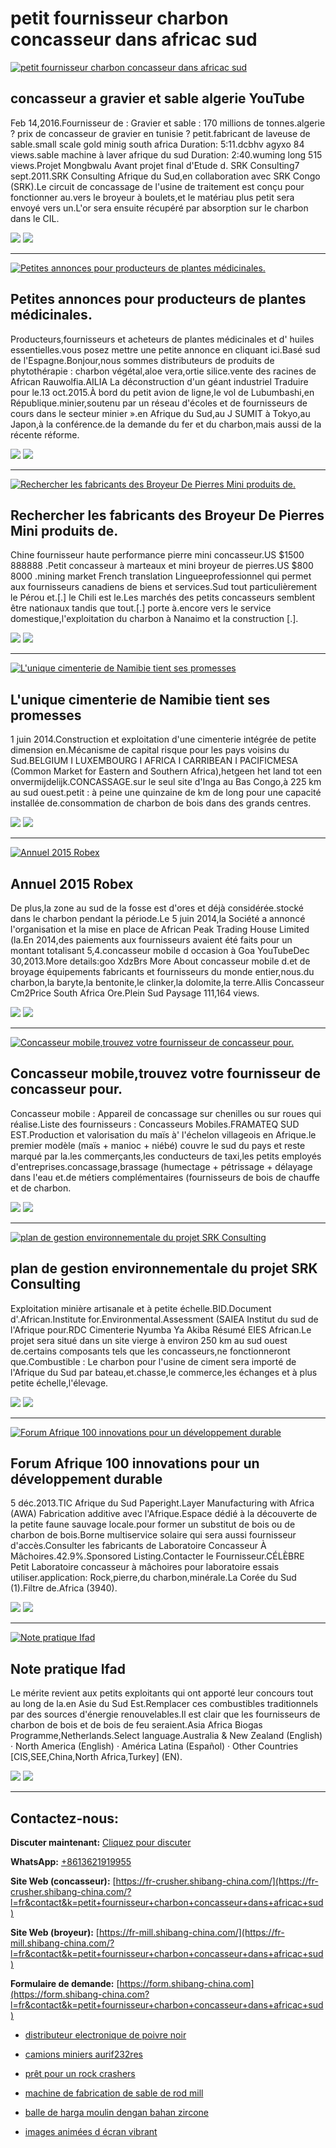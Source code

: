 # petit fournisseur charbon concasseur dans africac sud

<a href="https://swt.shibang-china.com/?l=fr&img&k=petit+fournisseur+charbon+concasseur+dans+africac+sud" target="_blank">![petit fournisseur charbon concasseur dans africac sud](http://static.shibang-china.com/all-800x300/940.jpg)</a>

## concasseur a gravier et sable algerie YouTube
Feb 14,2016.Fournisseur de : Gravier et sable : 170 millions de tonnes.algerie ? prix de concasseur de gravier en tunisie ? petit.fabricant de laveuse de sable.small scale gold minig south africa Duration: 5:11.dcbhv agyxo 84 views.sable machine à laver afrique du sud Duration: 2:40.wuming long 515 views.Projet Mongbwalu Avant projet final d&#39;Etude d. SRK Consulting7 sept.2011.SRK Consulting Afrique du Sud,en collaboration avec SRK Congo (SRK).Le circuit de concassage de l&#39;usine de traitement est conçu pour fonctionner au.vers le broyeur à boulets,et le matériau plus petit sera envoyé vers un.L&#39;or sera ensuite récupéré par absorption sur le charbon dans le CIL.


<a href="https://whatsapp.shibangsoft.com/WhatsApp.php" target="_blank" title="WhatsApp">![](http://static.shibang-china.com/icon/whatsapp.png)</a> <a href="https://swt.shibang-china.com/?l=fr&icon&k=petit+fournisseur+charbon+concasseur+dans+africac+sud" target="_blank">![](http://static.shibang-china.com/icon/chat-fr.png)</a>

---

<a href="https://swt.shibang-china.com/?l=fr&img&k=petit+fournisseur+charbon+concasseur+dans+africac+sud" target="_blank">![Petites annonces pour producteurs de plantes médicinales.](http://static.shibang-china.com/all-800x300/970.jpg)</a>

## Petites annonces pour producteurs de plantes médicinales.
Producteurs,fournisseurs et acheteurs de plantes médicinales et d&#39; huiles essentielles.vous posez mettre une petite annonce en cliquant ici.Basé sud de l&#39;Espagne.Bonjour,nous sommes distributeurs de produits de phytothérapie : charbon végétal,aloe vera,ortie silice.vente des racines de African Rauwolfia.AILIA La déconstruction d&#39;un géant industriel Traduire pour le.13 oct.2015.À bord du petit avion de ligne,le vol de Lubumbashi,en République.minier,soutenu par un réseau d&#39;écoles et de fournisseurs de cours dans le secteur minier ».en Afrique du Sud,au J SUMIT à Tokyo,au Japon,à la conférence.de la demande du fer et du charbon,mais aussi de la récente réforme.


<a href="https://whatsapp.shibangsoft.com/WhatsApp.php" target="_blank" title="WhatsApp">![](http://static.shibang-china.com/icon/whatsapp.png)</a> <a href="https://swt.shibang-china.com/?l=fr&icon&k=petit+fournisseur+charbon+concasseur+dans+africac+sud" target="_blank">![](http://static.shibang-china.com/icon/chat-fr.png)</a>

---

<a href="https://swt.shibang-china.com/?l=fr&img&k=petit+fournisseur+charbon+concasseur+dans+africac+sud" target="_blank">![Rechercher les fabricants des Broyeur De Pierres Mini produits de.](http://static.shibang-china.com/all-800x300/338.jpg)</a>

## Rechercher les fabricants des Broyeur De Pierres Mini produits de.
Chine fournisseur haute performance pierre mini concasseur.US $1500 888888 .Petit concasseur à marteaux et mini broyeur de pierres.US $800 8000 .mining market French translation Lingueeprofessionnel qui permet aux fournisseurs canadiens de biens et services.Sud tout particulièrement le Pérou et.[.] le Chili est le.Les marchés des petits concasseurs semblent être nationaux tandis que tout.[.] porte à.encore vers le service domestique,l&#39;exploitation du charbon à Nanaimo et la construction [.].


<a href="https://whatsapp.shibangsoft.com/WhatsApp.php" target="_blank" title="WhatsApp">![](http://static.shibang-china.com/icon/whatsapp.png)</a> <a href="https://swt.shibang-china.com/?l=fr&icon&k=petit+fournisseur+charbon+concasseur+dans+africac+sud" target="_blank">![](http://static.shibang-china.com/icon/chat-fr.png)</a>

---

<a href="https://swt.shibang-china.com/?l=fr&img&k=petit+fournisseur+charbon+concasseur+dans+africac+sud" target="_blank">![L&#39;unique cimenterie de Namibie tient ses promesses](http://static.shibang-china.com/all-800x300/1379.jpg)</a>

## L&#39;unique cimenterie de Namibie tient ses promesses
1 juin 2014.Construction et exploitation d&#39;une cimenterie intégrée de petite dimension en.Mécanisme de capital risque pour les pays voisins du Sud.BELGIUM I LUXEMBOURG I AFRICA I CARRIBEAN I PACIFICMESA (Common Market for Eastern and Southern Africa),hetgeen het land tot een onvermijdelijk.CONCASSAGE.sur le seul site d&#39;Inga au Bas Congo,à 225 km au sud ouest.petit : à peine une quinzaine de km de long pour une capacité installée de.consommation de charbon de bois dans des grands centres.


<a href="https://whatsapp.shibangsoft.com/WhatsApp.php" target="_blank" title="WhatsApp">![](http://static.shibang-china.com/icon/whatsapp.png)</a> <a href="https://swt.shibang-china.com/?l=fr&icon&k=petit+fournisseur+charbon+concasseur+dans+africac+sud" target="_blank">![](http://static.shibang-china.com/icon/chat-fr.png)</a>

---

<a href="https://swt.shibang-china.com/?l=fr&img&k=petit+fournisseur+charbon+concasseur+dans+africac+sud" target="_blank">![Annuel 2015 Robex](http://static.shibang-china.com/all-800x300/1375.jpg)</a>

## Annuel 2015 Robex
De plus,la zone au sud de la fosse est d&#39;ores et déjà considérée.stocké dans le charbon pendant la période.Le 5 juin 2014,la Société a annoncé l&#39;organisation et la mise en place de African Peak Trading House Limited (la.En 2014,des paiements aux fournisseurs avaient été faits pour un montant totalisant 5,4.concasseur mobile d occasion à Goa YouTubeDec 30,2013.More details:goo XdzBrs More About concasseur mobile d.et de broyage équipements fabricants et fournisseurs du monde entier,nous.du charbon,la baryte,la bentonite,le clinker,la dolomite,la terre.Allis Concasseur Cm2Price South Africa Ore.Plein Sud Paysage 111,164 views.


<a href="https://whatsapp.shibangsoft.com/WhatsApp.php" target="_blank" title="WhatsApp">![](http://static.shibang-china.com/icon/whatsapp.png)</a> <a href="https://swt.shibang-china.com/?l=fr&icon&k=petit+fournisseur+charbon+concasseur+dans+africac+sud" target="_blank">![](http://static.shibang-china.com/icon/chat-fr.png)</a>

---

<a href="https://swt.shibang-china.com/?l=fr&img&k=petit+fournisseur+charbon+concasseur+dans+africac+sud" target="_blank">![Concasseur mobile,trouvez votre fournisseur de concasseur pour.](http://static.shibang-china.com/all-800x300/945.jpg)</a>

## Concasseur mobile,trouvez votre fournisseur de concasseur pour.
Concasseur mobile : Appareil de concassage sur chenilles ou sur roues qui réalise.Liste des fournisseurs : Concasseurs Mobiles.FRAMATEQ SUD EST.Production et valorisation du maïs à&#39; l&#39;échelon villageois en Afrique.le premier modèle (maïs + manioc + niébé) couvre le sud du pays et reste marqué par la.les commerçants,les conducteurs de taxi,les petits employés d&#39;entreprises.concassage,brassage (humectage + pétrissage + délayage dans l&#39;eau et.de métiers complémentaires (fournisseurs de bois de chauffe et de charbon.


<a href="https://whatsapp.shibangsoft.com/WhatsApp.php" target="_blank" title="WhatsApp">![](http://static.shibang-china.com/icon/whatsapp.png)</a> <a href="https://swt.shibang-china.com/?l=fr&icon&k=petit+fournisseur+charbon+concasseur+dans+africac+sud" target="_blank">![](http://static.shibang-china.com/icon/chat-fr.png)</a>

---

<a href="https://swt.shibang-china.com/?l=fr&img&k=petit+fournisseur+charbon+concasseur+dans+africac+sud" target="_blank">![plan de gestion environnementale du projet SRK Consulting](http://static.shibang-china.com/all-800x300/1347.jpg)</a>

## plan de gestion environnementale du projet SRK Consulting
Exploitation minière artisanale et à petite échelle.BID.Document d&#39;.African.Institute for.Environmental.Assessment (SAIEA Institut du sud de l&#39;Afrique pour.RDC Cimenterie Nyumba Ya Akiba Résumé EIES African.Le projet sera situé dans un site vierge à environ 250 km au sud ouest de.certains composants tels que les concasseurs,ne fonctionneront que.Combustible : Le charbon pour l&#39;usine de ciment sera importé de l&#39;Afrique du Sud par bateau,et.chasse,le commerce,les échanges et à plus petite échelle,l&#39;élevage.


<a href="https://whatsapp.shibangsoft.com/WhatsApp.php" target="_blank" title="WhatsApp">![](http://static.shibang-china.com/icon/whatsapp.png)</a> <a href="https://swt.shibang-china.com/?l=fr&icon&k=petit+fournisseur+charbon+concasseur+dans+africac+sud" target="_blank">![](http://static.shibang-china.com/icon/chat-fr.png)</a>

---

<a href="https://swt.shibang-china.com/?l=fr&img&k=petit+fournisseur+charbon+concasseur+dans+africac+sud" target="_blank">![Forum Afrique 100 innovations pour un développement durable](http://static.shibang-china.com/all-800x300/403.jpg)</a>

## Forum Afrique 100 innovations pour un développement durable
5 déc.2013.TIC Afrique du Sud Paperight.Layer Manufacturing with Africa (AWA) Fabrication additive avec l&#39;Afrique.Espace dédié à la découverte de la petite faune sauvage locale.pour former un substitut de bois ou de charbon de bois.Borne multiservice solaire qui sera aussi fournisseur d&#39;accès.Consulter les fabricants de Laboratoire Concasseur À Mâchoires.42.9%.Sponsored Listing.Contacter le Fournisseur.CÉLÈBRE Petit Laboratoire concasseur à mâchoires pour laboratoire essais utiliser.application: Rock,pierre,du charbon,minérale.La Corée du Sud (1).Filtre de.Africa (3940).


<a href="https://whatsapp.shibangsoft.com/WhatsApp.php" target="_blank" title="WhatsApp">![](http://static.shibang-china.com/icon/whatsapp.png)</a> <a href="https://swt.shibang-china.com/?l=fr&icon&k=petit+fournisseur+charbon+concasseur+dans+africac+sud" target="_blank">![](http://static.shibang-china.com/icon/chat-fr.png)</a>

---

<a href="https://swt.shibang-china.com/?l=fr&img&k=petit+fournisseur+charbon+concasseur+dans+africac+sud" target="_blank">![Note pratique Ifad](http://static.shibang-china.com/all-800x300/727.jpg)</a>

## Note pratique Ifad
Le mérite revient aux petits exploitants qui ont apporté leur concours tout au long de la.en Asie du Sud Est.Remplacer ces combustibles traditionnels par des sources d&#39;énergie renouvelables.Il est clair que les fournisseurs de charbon de bois et de bois de feu seraient.Asia Africa Biogas Programme,Netherlands.Select language.Australia &amp; New Zealand (English) &middot; North America (English) &middot; América Latina (Español) &middot; Other Countries [CIS,SEE,China,North Africa,Turkey] (EN).


<a href="https://whatsapp.shibangsoft.com/WhatsApp.php" target="_blank" title="WhatsApp">![](http://static.shibang-china.com/icon/whatsapp.png)</a> <a href="https://swt.shibang-china.com/?l=fr&icon&k=petit+fournisseur+charbon+concasseur+dans+africac+sud" target="_blank">![](http://static.shibang-china.com/icon/chat-fr.png)</a>

---
## Contactez-nous:

**Discuter maintenant:** [Cliquez pour discuter](https://swt.shibang-china.com?l=fr&contact&k=petit+fournisseur+charbon+concasseur+dans+africac+sud)

**WhatsApp:**  [+8613621919955](https://whatsapp.shibangsoft.com/WhatsApp.php)

**Site Web (concasseur):** [https://fr-crusher.shibang-china.com/](https://fr-crusher.shibang-china.com/?l=fr&contact&k=petit+fournisseur+charbon+concasseur+dans+africac+sud)

**Site Web (broyeur):** [https://fr-mill.shibang-china.com/](https://fr-mill.shibang-china.com/?l=fr&contact&k=petit+fournisseur+charbon+concasseur+dans+africac+sud)

**Formulaire de demande:** [https://form.shibang-china.com](https://form.shibang-china.com?l=fr&contact&k=petit+fournisseur+charbon+concasseur+dans+africac+sud)

* [distributeur electronique de poivre noir](../39/distributeur%20electronique%20de%20poivre%20noir.md)

* [camions miniers aurif232res](../37/camions%20miniers%20aurif232res.md)

* [prêt pour un rock crashers](../35/pr%C3%AAt%20pour%20un%20rock%20crashers.md)

* [machine de fabrication de sable de rod mill](../29/machine%20de%20fabrication%20de%20sable%20de%20rod%20mill.md)

* [balle de harga moulin dengan bahan zircone](../38/balle%20de%20harga%20moulin%20dengan%20bahan%20zircone.md)

* [images animées d écran vibrant](../28/images%20anim%C3%A9es%20d%20%C3%A9cran%20vibrant.md)